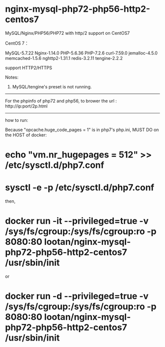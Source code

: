 # nginx-mysql-php72-php56-http2-centos7
MySQL/Nginx/PHP56/PHP72 with http/2 support on CentOS7


CentOS 7：

MySQL-5.7.22
Nginx-1.14.0
PHP-5.6.36
PHP-7.2.6
curl-7.59.0
jemalloc-4.5.0
memcached-1.5.6
nghttp2-1.31.1
redis-3.2.11
tengine-2.2.2

support HTTP2/HTTPS

Notes: 
1. MySQL/tengine's preset is not running.

-----------------

For the phpinfo of php72 and php56, to brower the url :
http://ip:port/2p.html

-----------------

how to run:

Because "opcache.huge_code_pages = 1" is in php7's php.ini, MUST DO on the HOST of docker:
# echo "vm.nr_hugepages = 512" >> /etc/sysctl.d/php7.conf
# sysctl -e -p /etc/sysctl.d/php7.conf
then,
# docker run -it --privileged=true -v /sys/fs/cgroup:/sys/fs/cgroup:ro -p 8080:80 lootan/nginx-mysql-php72-php56-http2-centos7 /usr/sbin/init
or
# docker run -d  --privileged=true -v /sys/fs/cgroup:/sys/fs/cgroup:ro -p 8080:80 lootan/nginx-mysql-php72-php56-http2-centos7 /usr/sbin/init
